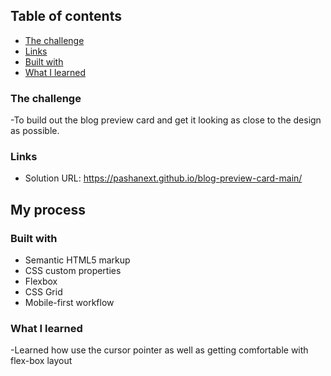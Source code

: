 ## Table of contents

- [The challenge](#the-challenge)
- [Links](#links)
- [Built with](#built-with)
- [What I learned](#what-i-learned)

### The challenge

-To build out the blog preview card and get it looking as close to the design as possible.

### Links

- Solution URL: https://pashanext.github.io/blog-preview-card-main/

## My process

### Built with

- Semantic HTML5 markup
- CSS custom properties
- Flexbox
- CSS Grid
- Mobile-first workflow

### What I learned

-Learned how use the cursor pointer as well as getting comfortable with flex-box layout
